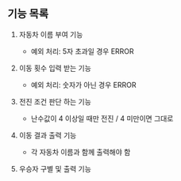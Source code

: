 <br/>

## 기능 목록

1. 자동차 이름 부여 기능
    * 예외 처리: 5자 초과일 경우 ERROR

2.  이동 횟수 입력 받는 기능
	* 예외 처리: 숫자가 아닌 경우 ERROR

3.  전진 조건 판단 하는 기능
    * 난수값이 4 이상일 때만 전진 / 4 미만이면 그대로

4. 이동 결과 출력 기능
    * 각 자동차 이름과 함께 출력해야 함

5. 우승자 구별 및 출력 기능